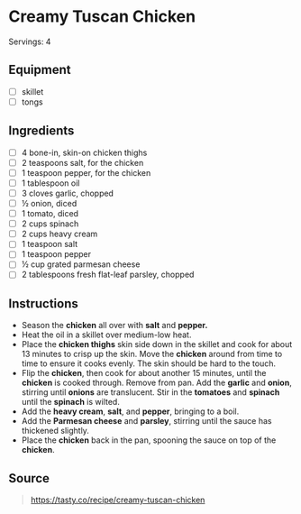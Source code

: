 # Creamy Tuscan Chicken
Servings: 4

## Equipment
- [ ] skillet
- [ ] tongs

## Ingredients
- [ ] 4 bone-in, skin-on chicken thighs
- [ ] 2 teaspoons salt, for the chicken
- [ ] 1 teaspoon pepper, for the chicken
- [ ] 1 tablespoon oil
- [ ] 3 cloves garlic, chopped
- [ ] ½ onion, diced
- [ ] 1 tomato, diced
- [ ] 2 cups spinach
- [ ] 2 cups heavy cream
- [ ] 1 teaspoon salt
- [ ] 1 teaspoon pepper
- [ ] ½ cup grated parmesan cheese
- [ ] 2 tablespoons fresh flat-leaf parsley, chopped

## Instructions
- Season the **chicken** all over with **salt** and **pepper.**
- Heat the oil in a skillet over medium-low heat.
- Place the **chicken thighs** skin side down in the skillet and cook for about 13 minutes to crisp up the skin. Move the **chicken** around from time to time to ensure it cooks evenly. The skin should be hard to the touch.
- Flip the **chicken**, then cook for about another 15 minutes, until the **chicken** is cooked through. Remove from pan.
Add the **garlic** and **onion**, stirring until **onions** are translucent. Stir in the **tomatoes** and **spinach** until the **spinach** is wilted.
- Add the **heavy cream**, **salt**, and **pepper**, bringing to a boil.
- Add the **Parmesan cheese** and **parsley**, stirring until the sauce has thickened slightly.
- Place the **chicken** back in the pan, spooning the sauce on top of the **chicken**.

## Source
> https://tasty.co/recipe/creamy-tuscan-chicken